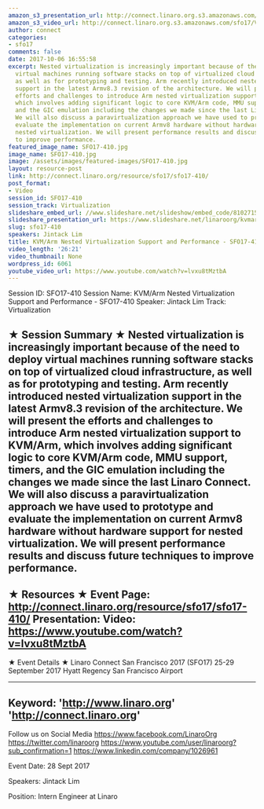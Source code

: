 ```yaml
---
amazon_s3_presentation_url: http://connect.linaro.org.s3.amazonaws.com/sfo17/Presentations/SFO17-410%20NEVE%20Nested%20Virtualization%20Extentions%20for%20Arm.pdf
amazon_s3_video_url: http://connect.linaro.org.s3.amazonaws.com/sfo17/Videos/SFO17-410%20-%20KVM-Arm%20Nested%20Virtualization%20Support%20and%20Performance.mp4
author: connect
categories:
- sfo17
comments: false
date: 2017-10-06 16:55:58
excerpt: Nested virtualization is increasingly important because of the need to deploy
  virtual machines running software stacks on top of virtualized cloud infrastructure,
  as well as for prototyping and testing. Arm recently introduced nested virtualization
  support in the latest Armv8.3 revision of the architecture. We will present the
  efforts and challenges to introduce Arm nested virtualization support to KVM/Arm,
  which involves adding significant logic to core KVM/Arm code, MMU support, timers,
  and the GIC emulation including the changes we made since the last Linaro Connect.
  We will also discuss a paravirtualization approach we have used to prototype and
  evaluate the implementation on current Armv8 hardware without hardware support for
  nested virtualization. We will present performance results and discuss future techniques
  to improve performance.
featured_image_name: SFO17-410.jpg
image_name: SFO17-410.jpg
image: /assets/images/featured-images/SFO17-410.jpg
layout: resource-post
link: http://connect.linaro.org/resource/sfo17/sfo17-410/
post_format:
- Video
session_id: SFO17-410
session_track: Virtualization
slideshare_embed_url: //www.slideshare.net/slideshow/embed_code/81027150
slideshare_presentation_url: https://www.slideshare.net/linaroorg/kvmarm-nested-virtualization-support-and-performance-sfo17410
slug: sfo17-410
speakers: Jintack Lim
title: KVM/Arm Nested Virtualization Support and Performance - SFO17-410
video_length: '26:21'
video_thumbnail: None
wordpress_id: 6061
youtube_video_url: https://www.youtube.com/watch?v=lvxu8tMztbA
---
```


Session ID: SFO17-410
Session Name: KVM/Arm Nested Virtualization Support and Performance - SFO17-410
Speaker: Jintack Lim
Track: Virtualization

★ Session Summary ★
Nested virtualization is increasingly important because of the need to deploy virtual machines running software stacks on top of virtualized cloud infrastructure, as well as for prototyping and testing. Arm recently introduced nested virtualization support in the latest Armv8.3 revision of the architecture. We will present the efforts and challenges to introduce Arm nested virtualization support to KVM/Arm, which involves adding significant logic to core KVM/Arm code, MMU support, timers, and the GIC emulation including the changes we made since the last Linaro Connect. We will also discuss a paravirtualization approach we have used to prototype and evaluate the implementation on current Armv8 hardware without hardware support for nested virtualization. We will present performance results and discuss future techniques to improve performance.
---------------------------------------------------
★ Resources ★
Event Page: http://connect.linaro.org/resource/sfo17/sfo17-410/
Presentation:
Video: https://www.youtube.com/watch?v=lvxu8tMztbA
---------------------------------------------------

★ Event Details ★
Linaro Connect San Francisco 2017 (SFO17)
25-29 September 2017
Hyatt Regency San Francisco Airport

---------------------------------------------------
Keyword:
'http://www.linaro.org'
'http://connect.linaro.org'
---------------------------------------------------
Follow us on Social Media
https://www.facebook.com/LinaroOrg
https://twitter.com/linaroorg
https://www.youtube.com/user/linaroorg?sub_confirmation=1
https://www.linkedin.com/company/1026961

Event Date: 28 Sept 2017

Speakers: Jintack Lim

Position: Intern Engineer at Linaro
